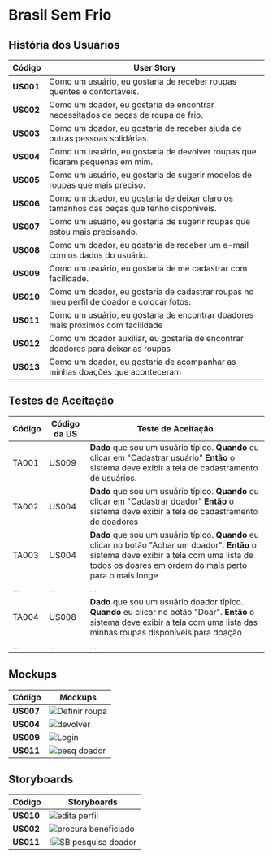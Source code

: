 # Brasil Sem Frio

## História dos Usuários

| Código    | User Story                                                   |
| --------- | ------------------------------------------------------------ |
| **US001** | Como um usuário, eu gostaria de receber roupas quentes e confortáveis. |
| **US002** | Como um doador, eu gostaria de encontrar necessitados de peças de roupa de frio. |
| **US003** | Como um doador, eu gostaria de receber ajuda de outras pessoas solidárias.|
| **US004** |  Como um usuário, eu gostaria de devolver roupas que ficaram pequenas em mim.  |
| **US005** | Como um usuário, eu gostaria de sugerir modelos de roupas que mais preciso. |
| **US006** | Como um doador, eu gostaria de deixar claro os tamanhos das peças que tenho disponivéis. |
| **US007** | Como um usuário, eu gostaria de sugerir roupas que estou mais precisando. |
| **US008** | Como um doador, eu gostaria de receber um e-mail com os dados do usuário. |
| **US009** | Como um usuário, eu gostaria de me cadastrar com facilidade. |
| **US010** | Como um doador, eu gostaria de cadastrar roupas no meu perfil de doador e colocar fotos. |
| **US011** | Como um usuário, eu gostaria de encontrar doadores mais próximos com facilidade          |
| **US012** | Como um doador auxiliar, eu gostaria de encontrar doadores para deixar as roupas         |
| **US013** | Como um doador, eu gostaria de acompanhar as minhas doações que aconteceram              |

## Testes de Aceitação

| Código | Código da US | Teste de Aceitação                                           |
| ------ | ------------ | ------------------------------------------------------------ |
| TA001  | US009        | **Dado** que sou um usuário típico. **Quando** eu clicar em "Cadastrar usuário" **Então** o sistema deve exibir a tela de cadastramento de usuários. |
| TA002  | US004        | **Dado** que sou um usuário típico. **Quando** eu clicar em "Cadastrar doador" **Então** o sistema deve exibir a tela de cadastramento de doadores |
| TA003  | US004        | **Dado** que sou um usuário típico. **Quando** eu clicar no botão "Achar um doador". **Então** o sistema deve exibir a tela com uma lista de todos os doares em ordem do mais perto para o mais longe |
| ...    | ...          | ...                                                          |
| TA004  | US008        | **Dado** que sou um usuário doador típico. **Quando** eu clicar no botão "Doar". **Então** o sistema deve exibir a tela com uma lista das minhas roupas disponíveis para doação |
| ...    | ...          | ...                                                          |

## Mockups
| Código    | Mockups                                                      |
| --------- | ------------------------------------------------------------ |
| **US007** | ![Definir roupa](https://user-images.githubusercontent.com/94196890/145587457-3bb314e8-bb26-4432-a029-655b56c854eb.png) |
| **US004** | ![devolver](https://user-images.githubusercontent.com/94196890/145588098-5d340b62-d291-47ba-b178-b296b52023d0.png)      |
| **US009** | ![Login](https://user-images.githubusercontent.com/94196890/145588371-d2e6d3e1-bb2f-435e-9588-11047815dafb.png)         |
| **US011** | ![pesq doador](https://user-images.githubusercontent.com/94196890/145588857-03c7cf45-7a39-4853-ab95-4d187efe339b.png)   |

## Storyboards
| Código    | Storyboards                                                  |
| --------- | ------------------------------------------------------------ |
| **US010** | ![edita perfil](https://user-images.githubusercontent.com/94200550/145590975-fc259fb0-35c1-407a-b3ee-2b3bd818d824.png)  |
| **US002** | ![procura beneficiado](https://user-images.githubusercontent.com/94200550/145591026-a7dea1ef-b5f4-44ff-ba7e-912191488ed0.png)      |
| **US011** | !![SB pesquisa doador](https://user-images.githubusercontent.com/94200550/145591063-6fc7afbe-da80-4f16-97f7-e9143d770e1b.png)         |






